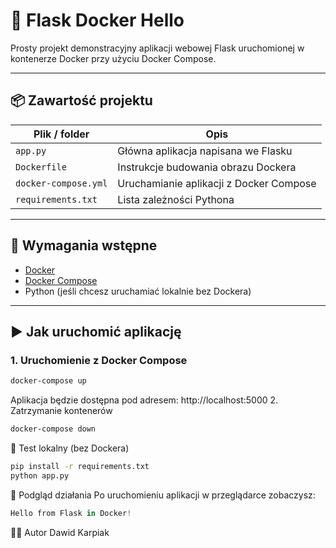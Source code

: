 # 🚀 Flask Docker Hello

Prosty projekt demonstracyjny aplikacji webowej Flask uruchomionej w kontenerze Docker przy użyciu Docker Compose.

---

## 📦 Zawartość projektu

| Plik / folder        | Opis                                         |
|----------------------|----------------------------------------------|
| `app.py`             | Główna aplikacja napisana we Flasku         |
| `Dockerfile`         | Instrukcje budowania obrazu Dockera         |
| `docker-compose.yml` | Uruchamianie aplikacji z Docker Compose     |
| `requirements.txt`   | Lista zależności Pythona                     |

---

## 🔧 Wymagania wstępne

- [Docker](https://www.docker.com/)
- [Docker Compose](https://docs.docker.com/compose/)
- Python (jeśli chcesz uruchamiać lokalnie bez Dockera)

---

## ▶️ Jak uruchomić aplikację

### 1. Uruchomienie z Docker Compose

```bash
docker-compose up
```
Aplikacja będzie dostępna pod adresem:
http://localhost:5000
2. Zatrzymanie kontenerów
```bash
docker-compose down
```
🧪 Test lokalny (bez Dockera)
```bash
pip install -r requirements.txt
python app.py
```
📸 Podgląd działania
Po uruchomieniu aplikacji w przeglądarce zobaczysz:

```csharp
Hello from Flask in Docker!
```

👨‍💻 Autor
Dawid Karpiak